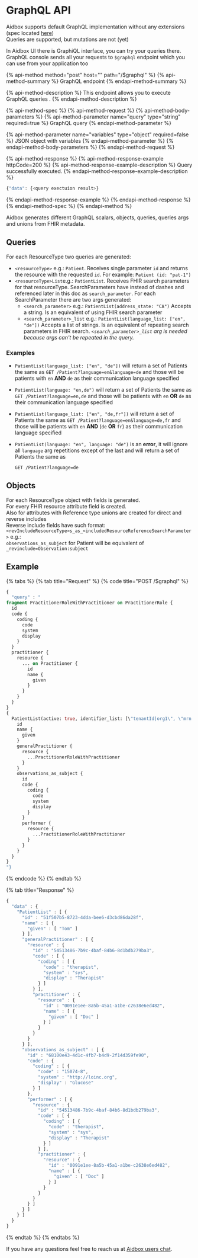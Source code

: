 # GraphQL API

Aidbox supports default GraphQL implementation without any extensions \(spec located [here](http://spec.graphql.org/June2018/)\)  
Queries are supported, but mutations are not \(yet\)

In Aidbox UI there is GraphiQL interface, you can try your queries there.  
GraphQL console sends all your requests to `$graphql` endpoint which you can use from your application too

{% api-method method="post" host="" path="/$graphql" %}
{% api-method-summary %}
GraphQL endpoint
{% endapi-method-summary %}

{% api-method-description %}
This endpoint allows you to execute GraphQL queries .
{% endapi-method-description %}

{% api-method-spec %}
{% api-method-request %}
{% api-method-body-parameters %}
{% api-method-parameter name="query" type="string" required=true %}
GraphQL query
{% endapi-method-parameter %}

{% api-method-parameter name="variables" type="object" required=false %}
JSON object with variables
{% endapi-method-parameter %}
{% endapi-method-body-parameters %}
{% endapi-method-request %}

{% api-method-response %}
{% api-method-response-example httpCode=200 %}
{% api-method-response-example-description %}
Query successfully executed.
{% endapi-method-response-example-description %}

```javascript
{"data": {<query exectuion result>}
```
{% endapi-method-response-example %}
{% endapi-method-response %}
{% endapi-method-spec %}
{% endapi-method %}

Aidbox generates different GraphQL scalars, objects, queries, queries args and unions from FHIR metadata.

## Queries

For each ResourceType two queries are generated:

* `<resourceType>` e.g.: `Patient`. Receives single parameter `id` and returns the resource with the requested `id`. For example: `Patient (id: "pat-1")`
* `<resourceType>List`e.g.: `PatientList`. Receives FHIR search parameters for that resourceType. SearchParameters have instead of dashes and referenced later in this doc as `search_parameter`. For each SearchParameter there are two args generated:
  * `<search_parameter>` e.g.: `PatientList(address_state: "CA")` Accepts a string. Is an equivalent of using FHIR search parameter
  * `<search_parameter>_list` e.g.: `PatientList(language_list: ["en", "de"])` Accepts a list of strings. Is an equivalent of repeating search parameters in FHIR search. _`<search_parameter>_list` arg is needed because args can't be repeated in the query._

### Examples

* `PatientList(language_list: ["en", "de"])` will return a set of Patients the same as `GET /Patient?language=en&language=de`  and those will be patients with `en` **AND** `de` as their communication language specified 
* `PatientList(language: "en,de")` will return a set of Patients the same as `GET /Patient?language=en,de`  and those will be patients with `en` **OR** `de` as their communication language specified 
* `PatientList(language_list: ["en", "de,fr"])` will return a set of Patients the same as `GET /Patient?language=en&language=de,fr`  and those will be patients with `en` **AND** \(`de` **OR** `fr`\) as their communication language specified 
* `PatientList(language: "en", language: "de")` is an **error**, it will ignore all `language` arg repetitions except of the last and will return a set of Patients the same as

  `GET /Patient?language=de`

## Objects

For each ResourceType object with fields is generated.  
For every FHIR resource attribute field is created.  
Also for attributes with Reference type unions are created for direct and reverse includes  
Reverse include fields have such format: `<revIncludeResourceType>s_as_<includedResourceReferenceSearchParameter>` e.g.:  
`observations_as_subject` for Patient will be equivalent of `_revinclude=Observation:subject`

## Example

{% tabs %}
{% tab title="Request" %}
{% code title="POST /$graphql" %}
```graphql
{
  "query" : "
fragment PractitionerRoleWithPractitioner on PractitionerRole {
  id
  code {
    coding {
      code
      system
      display
    }
  }
  practitioner {
    resource {
      ... on Practitioner {
        id
        name {
          given
        }
      }
    }
  }
}
{
  PatientList(active: true, identifier_list: [\"tenantId|org1\", \"mrn|5678\"]) {
    id
    name {
      given
    }
    generalPractitioner {
      resource {
        ...PractitionerRoleWithPractitioner
      }
    }
    observations_as_subject {
      id
      code {
        coding {
          code
          system
          display
        }
      }
      performer {
        resource {
          ...PractitionerRoleWithPractitioner
        }
      }
    }
  }
}
"}
```
{% endcode %}
{% endtab %}

{% tab title="Response" %}
```javascript
{
  "data" : {
    "PatientList" : [ {
      "id" : "51f507b5-8723-4dda-bee6-d3cbd86da28f",
      "name" : [ {
        "given" : [ "Tom" ]
      } ],
      "generalPractitioner" : [ {
        "resource" : {
          "id" : "54513486-7b9c-4baf-84b6-8d1bdb279ba3",
          "code" : [ {
            "coding" : [ {
              "code" : "therapist",
              "system" : "sys",
              "display" : "Therapist"
            } ]
          } ],
          "practitioner" : {
            "resource" : {
              "id" : "0091e1ee-8a5b-45a1-a1be-c2638e6ed482",
              "name" : [ {
                "given" : [ "Doc" ]
              } ]
            }
          }
        }
      } ],
      "observations_as_subject" : [ {
        "id" : "68100e43-4d1c-4fb7-b4d9-2f14d359fe90",
        "code" : {
          "coding" : [ {
            "code" : "15074-8",
            "system" : "http://loinc.org",
            "display" : "Glucose"
          } ]
        },
        "performer" : [ {
          "resource" : {
            "id" : "54513486-7b9c-4baf-84b6-8d1bdb279ba3",
            "code" : [ {
              "coding" : [ {
                "code" : "therapist",
                "system" : "sys",
                "display" : "Therapist"
              } ]
            } ],
            "practitioner" : {
              "resource" : {
                "id" : "0091e1ee-8a5b-45a1-a1be-c2638e6ed482",
                "name" : [ {
                  "given" : [ "Doc" ]
                } ]
              }
            }
          }
        } ]
      } ]
    } ]
  }
}
```
{% endtab %}
{% endtabs %}

If you have any questions feel free to reach us at [Aidbox users chat](https://t.me/aidbox).

